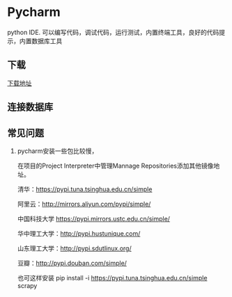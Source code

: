# Pycharm

python IDE. 可以编写代码，调试代码，运行测试，内置终端工具，良好的代码提示，内置数据库工具

## 下载

[下载地址](https://www.jetbrains.com/pycharm/)

## 连接数据库


## 常见问题

1. pycharm安装一些包比较慢，

   在项目的Project Interpreter中管理Mannage Repositories添加其他镜像地址。

   清华：https://pypi.tuna.tsinghua.edu.cn/simple

    阿里云：http://mirrors.aliyun.com/pypi/simple/

    中国科技大学 https://pypi.mirrors.ustc.edu.cn/simple/

    华中理工大学：http://pypi.hustunique.com/

    山东理工大学：http://pypi.sdutlinux.org/ 

    豆瓣：http://pypi.douban.com/simple/

    也可这样安装 pip install -i https://pypi.tuna.tsinghua.edu.cn/simple scrapy

